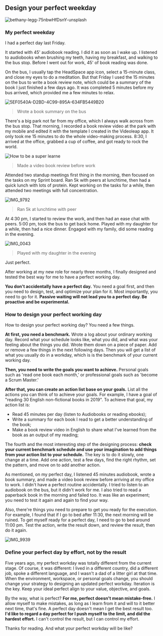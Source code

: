 ## Design your perfect weekday

![bethany-legg-75nbwHfDsnY-unsplash](https://i.imgur.com/CfrrI35.jpg)

### My perfect weekday
I had a perfect day last Friday. 

It started with 45' audiobook reading. I did it as soon as I wake up. I listened to audiobooks when brushing my teeth, having my breakfast, and walking to the bus stop. Before I went out for work, 45' of book reading was done. 

On the bus, I usually tap the HeadSpace app icon, select a 15-minute class, and close my eyes to do a meditation. But that Friday I used the 15 minutes on the bus to write a book review note, which could be a summary of the book I just finished a few days ago. It was completed 5 minutes before my bus arrived, which provided me a few minutes to relax.

![5EF0540A-D2BD-4C99-895A-634FB5449B20](https://i.imgur.com/I2yenAw.jpg)
> Wrote a book summary on the bus

There's a big park not far from my office, which I always walk across from the bus stop. That morning, I recorded a book review video at the park with my mobile and edited it with the template I created in the Videoleap app. It only took me 15 minutes to do the whole video-making process. 8:30, I arrived at the office, grabbed a cup of coffee, and got ready to rock the world.

![How to be a super learne](https://i.imgur.com/Etr88e3.jpg)
> Made a video book review before work

Attended two standup meetings first thing in the morning, then focused on the tasks on my Sprint board. Ran 5k with peers at lunchtime, then had a quick lunch with lots of protein. Kept working on the tasks for a while, then attended two meetings with full concentration. 

![IMG_9792](https://i.imgur.com/F4tDt6R.jpg)
> Ran 5k at lunchtime with peer

At 4:30 pm, I started to review the work, and then had an ease chat with peers. 5:00 pm, took the bus to get back home. Played with my daughter for a while, then had a nice dinner. Engaged with my family, did some reading in the evening. 

![IMG_0043](https://i.imgur.com/b5aR9OI.jpg)
> Played with my daughter in the evening

Just perfect.

After working at my new role for nearly three months, I finally designed and tested the best way for me to have a perfect working day. 

**You don't accidentally have a perfect day.** You need a goal first, and then you need to design, test, and optimize your plan for it. Most importantly, you need to go for it. **Passive waiting will not lead you to a perfect day. Be proactive and be experimental.**

### How to design your perfect working day

How to design your perfect working day? You need a few things. 

**At first, you need a benchmark.** Wrote a log about your ordinary working day. Record what your schedule looks like, what you did, and what was your feeling about the things you did. Wrote them down on a piece of paper. Add or remove a few things in the next following days. Then you will get a list of what you usually do in a workday, which is is the benchmark of your current working day.

**Then, you need to write the goals you want to achieve.** Personal goals such as 'read one book each month,' or professional goals such as 'become a Scrum Master.'

**After that, you can create an action list base on your goals.** List all the actions you can think of to achieve your goals. For example, I have a goal of "reading 30 English non-fictional books in 2019". To achieve that goal, my action list is:

* Read 45 minutes per day (listen to Audiobooks or reading ebooks);
* Write a summary for each book I read to get a better understanding of the book;
* Make a book review video in English to share what I've learned from the book as an output of my reading;

The fourth and the most interesting step of the designing process: **check your current benchmark schedule and use your imagination to add things from your action list to your schedule.** The key is to do it slowly, one change at a time. Add one action, test a few days, find the right rhythm, set the pattern, and move on to add another action. 

As mentioned, on my perfect day, I listened 45 minutes audiobook, wrote a book summary, and made a video book review before arriving at my office to work. I didn't have a perfect routine accidentally. I tried to listen to an audiobook on the bus, but it didn't work for me. I also tried to read a paperback book in the morning and failed too. It was like an experiment; you need to test it again and again to find your way.

Also, there're things you need to prepare to get you ready for the execution. For example, I found that if I go to bed after 11:30, the next morning will be ruined. To get myself ready for a perfect day, I need to go to bed around 11:00 pm. Test the action, write the result down, and review the result, then do it again.

![IMG_9939](https://i.imgur.com/In2TeKQ.jpg)

### Define your perfect day by effort, not by the result

Five years ago, my perfect workday was totally different from the current stage. Of course, it was different: I lived in a different country, did a different job, spoke a different language, and I wasn't a dad of a litter girl at that time. When the environment, workspace, or personal goals change, you should change your strategy to designing an updated perfect workday. Iteration is the key. Keep your ideal perfect align to your value, objective, and goals.

By the way, what is perfect? **For me, perfect doesn't mean mistake-free.** I allow myself to make mistakes, as long as I learn from it and will to it better next time, that's fine. A perfect day doesn't mean I get the best result too. **I'd like to regard a day perfect for I push myself to the limit, and did the hardest effort.** I can't control the result, but I can control my effort.

Thanks for reading. And what your perfect workday will be like?